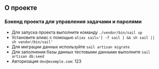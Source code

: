 ## О проекте

### Бэкенд проекта для управления задачами и паролями

- Для запуска проекта выполните команду ``./vendor/bin/sail up``
- Установите алиас с помощью  ``alias sail='[ -f sail ] && sh sail || sh vendor/bin/sail'``
- Для миграции данных используйте ``sail artisan migrate``
- Для заполнения базы данных тестовыми данными выполните ``sail artisan db:seed``
- Авторизация  ``dev@example.com``: 123


